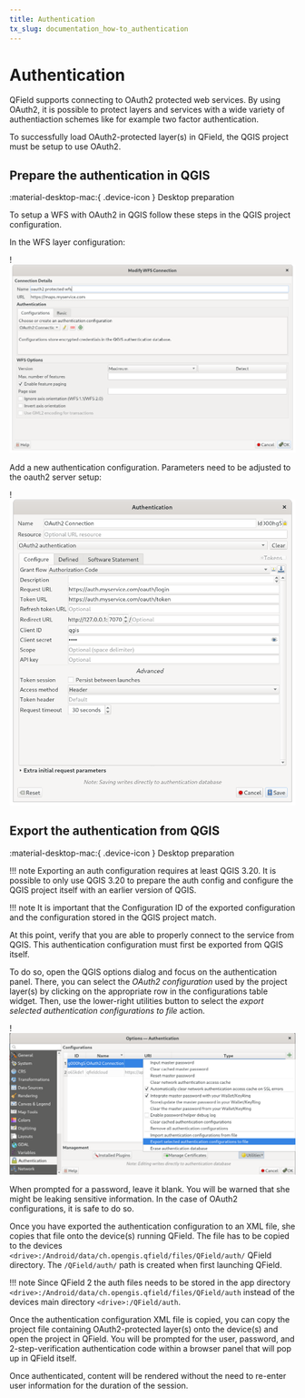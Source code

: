 ```yaml
---
title: Authentication
tx_slug: documentation_how-to_authentication
---
```


# Authentication

QField supports connecting to OAuth2 protected web services. By using
OAuth2, it is possible to protect layers and services with a wide
variety of authentiaction schemes like for example two factor
authentication.

To successfully load OAuth2-protected layer(s) in QField, the QGIS
project must be setup to use OAuth2.

## Prepare the authentication in QGIS
:material-desktop-mac:{ .device-icon } Desktop preparation

To setup a WFS with OAuth2 in QGIS follow these steps in the QGIS
project configuration.

In the WFS layer configuration:

!![widgets](../assets/images/oauth2_setup_wfs.png)

Add a new authentication configuration. Parameters need to be adjusted
to the oauth2 server setup:

!![widgets](../assets/images/oauth2_setup_auth.png)

## Export the authentication from QGIS
:material-desktop-mac:{ .device-icon } Desktop preparation

!!! note
    Exporting an auth configuration requires at least QGIS 3.20. It is
    possible to only use QGIS 3.20 to prepare the auth config and configure
    the QGIS project itself with an earlier version of QGIS.

!!! note
    It is important that the Configuration ID of the exported configuration
    and the configuration stored in the QGIS project match.

At this point, verify that you are able to properly connect to the
service from QGIS. This authentication configuration must first be
exported from QGIS itself.

To do so, open the QGIS options dialog and focus on the
authentication panel. There, you can select the *OAuth2 configuration*
used by the project layer(s) by clicking on the appropriate row in the
configurations table widget. Then, use the lower-right
utilities button to select the *export selected authentication
configurations to file* action.

!![widgets](../assets/images/oauth2_export_config.png)

When prompted for a password, leave it blank. You will be warned
that she might be leaking sensitive information. In the case of
OAuth2 configurations, it is safe to do so.

Once you have exported the authentication configuration to an XML
file, she copies that file onto the device(s) running QField. The
file has to be copied to the devices `<drive>:/Android/data/ch.opengis.qfield/files/QField/auth/` QField directory. The `/QField/auth/` path is created when first
launching QField.

!!! note
    Since QField 2 the auth files needs to be stored in the app directory `<drive>:/Android/data/ch.opengis.qfield/files/QField/auth` instead of the devices main directory `<drive>:/QField/auth`.

Once the authentication configuration XML file is copied, you can copy
the project file containing OAuth2-protected layer(s) onto the device(s)
and open the project in QField. You will be prompted for the
user, password, and 2-step-verification authentication code within a
browser panel that will pop up in QField itself.

Once authenticated, content will be rendered without the need to
re-enter user information for the duration of the session.
